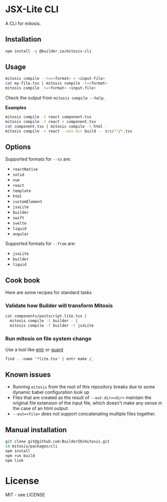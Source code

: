 # JSX-Lite CLI

A CLI for mitosis.

## Installation

```bash
npm install -g @builder.io/mitosis-cli
```

## Usage

```bash
mitosis compile --to=<format> < <input-file>
cat my-file.tsx | mitosis compile -t=<format>
mitosis compile -t=<format> <input-file>
```

Check the output from `mitosis compile --help`.

**Examples**

```bash
mitosis compile -t react component.tsx
mitosis compile -t react < component.tsx
cat component.tsx | mitosis compile -t html -
mitosis compile -t react --out-dir build -- src/**/*.tsx
```

## Options

Supported formats for `--to` are:

- `reactNative`
- `solid`
- `vue`
- `react`
- `template`
- `html`
- `customElement`
- `jsxLite`
- `builder`
- `swift`
- `svelte`
- `liquid`
- `angular`

Supported formats for `--from` are:

- `jsxLite`
- `builder`
- `liquid`

## Cook book

Here are some recipes for standard tasks

### Validate how Builder will transform Mitosis

```bash
cat components/postscript.lite.tsx |
  mitosis compile -t builder - |
  mitosis compile -f builder -t jsxLite
```

### Run mitosis on file system change

Use a tool like [entr](https://github.com/eradman/entr) or [guard](https://github.com/guard/guard)

```
find . -name '*lite.tsx' | entr make /_
```

## Known issues

- Running `mitosis` from the root of this repository breaks due to some
  dynamic babel configuration look up
- Files that are created as the result of `--out-dir=<dir>` maintain the original
  file extension of the input file, which doesn't make any sense in the case of
  an html output.
- `--out=<file>` does not support concatenating multiple files together.

## Manual installation

```bash
git clone git@github.com:BuilderIO/mitosis.git
cd mitosis/packages/cli
npm install
npm run build
npm link
```

# License

MIT - see LICENSE
